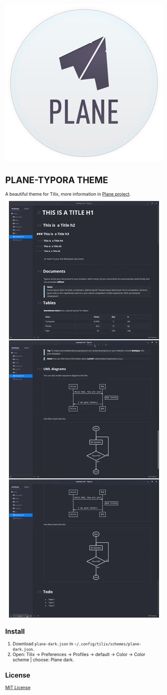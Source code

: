 <p align="center">
<img src="assets/logo.svg" />
</p>


# PLANE-TYPORA THEME

A beautiful theme for Tilix, more information in [Plane project](https://github.com/wfpaisa/plane).

<div align="center">
<img src="assets/screenshot-01.gif" />
<img src="assets/screenshot-02.gif" />
<img src="assets/screenshot-03.gif" />
<br>
</div>

## Install
1. Download `plane-dark.json` in `~/.config/tilix/schemes/plane-dark.json`.
2. Open: Tilix -> Preferences -> Profiles -> default -> Color -> Color scheme | choose: Plane dark.



## License

[MIT License](./LICENSE)
